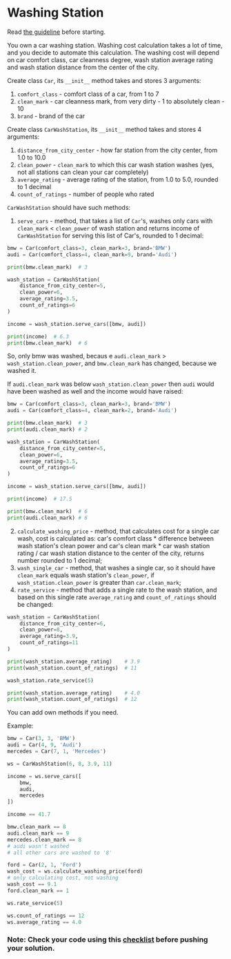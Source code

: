 # Washing Station

Read [the guideline](https://github.com/mate-academy/py-task-guideline/blob/main/README.md) before starting.

You own a car washing station. Washing cost calculation 
takes a lot of time, and you decide to automate this
calculation. The washing cost will depend on car comfort 
class, car cleanness degree, wash station average rating
and wash station distance from the center of the city.

Create class `Car`, its `__init__` method takes and stores
3 arguments:
1. `comfort_class` - comfort class of a car, from 1 to 7
2. `clean_mark` - car cleanness mark, from very 
dirty - 1 to absolutely clean - 10
3. `brand` - brand of the car

Create class `CarWashStation`, its `__init__` method takes and
stores 4 arguments:
1. `distance_from_city_center` - how far station from
the city center, from 1.0 to 10.0
2. `clean_power` - `clean_mark` to which this car wash station
washes (yes, not all stations can clean your car completely)
3. `average_rating` - average rating of the station,
from 1.0 to 5.0, rounded to 1 decimal
4. `count_of_ratings` - number of people who rated

`CarWashStation` should have such methods: 
1. `serve_cars` - method, that takes a list of `Car`'s, washes only
cars with `clean_mark` < `clean_power` of wash station
and returns income of `CarWashStation` for serving this list of Car's, 
rounded to 1 decimal:

```python
bmw = Car(comfort_class=3, clean_mark=3, brand='BMW')
audi = Car(comfort_class=4, clean_mark=9, brand='Audi')

print(bmw.clean_mark)  # 3

wash_station = CarWashStation(
    distance_from_city_center=5,
    clean_power=6,
    average_rating=3.5,
    count_of_ratings=6
)

income = wash_station.serve_cars([bmw, audi])

print(income)  # 6.3
print(bmw.clean_mark)  # 6
```

So, only bmw was washed, becaus e `audi.clean_mark` > `wash_station.clean_power`,
and `bmw.clean_mark` has changed, because we washed it.

If `audi.clean_mark` was below `wash_station.clean_power` then `audi` would have been washed as well
and the income would have raised:

```python
bmw = Car(comfort_class=3, clean_mark=3, brand='BMW')
audi = Car(comfort_class=4, clean_mark=2, brand='Audi')

print(bmw.clean_mark)  # 3
print(audi.clean_mark) # 2

wash_station = CarWashStation(
    distance_from_city_center=5,
    clean_power=6,
    average_rating=3.5,
    count_of_ratings=6
)

income = wash_station.serve_cars([bmw, audi])

print(income)  # 17.5

print(bmw.clean_mark)  # 6
print(audi.clean_mark) # 6
```

2. `calculate_washing_price` - method, that calculates cost for a 
single car wash,
cost is calculated as: car's comfort class * difference between
wash station's clean power and car's clean mark * car wash station 
rating / car wash station 
distance to the center of the city, returns number rounded 
to 1 decimal;
3. `wash_single_car` - method, that washes a single car, so it should 
have `clean_mark` equals wash station's `clean_power`, if 
`wash_station.clean_power` is greater than `car.clean_mark`;
4. `rate_service` - method that adds a single rate to the wash station, and based on this single rate
`average_rating` and `count_of_ratings` should be changed:

```python
wash_station = CarWashStation(
    distance_from_city_center=6,
    clean_power=8,
    average_rating=3.9,
    count_of_ratings=11
)

print(wash_station.average_rating)    # 3.9
print(wash_station.count_of_ratings)  # 11

wash_station.rate_service(5)

print(wash_station.average_rating)    # 4.0
print(wash_station.count_of_ratings)  # 12
```

You can add own methods if you need.

Example:
```python
bmw = Car(3, 3, 'BMW')
audi = Car(4, 9, 'Audi')
mercedes = Car(7, 1, 'Mercedes')

ws = CarWashStation(6, 8, 3.9, 11)

income = ws.serve_cars([
    bmw,
    audi,
    mercedes
])

income == 41.7

bmw.clean_mark == 8
audi.clean_mark == 9  
mercedes.clean_mark == 8
# audi wasn't washed
# all other cars are washed to '8'

ford = Car(2, 1, 'Ford')
wash_cost = ws.calculate_washing_price(ford)  
# only calculating cost, not washing
wash_cost == 9.1
ford.clean_mark == 1 

ws.rate_service(5)

ws.count_of_ratings == 12
ws.average_rating == 4.0
```

### Note: Check your code using this [checklist](checklist.md) before pushing your solution.
